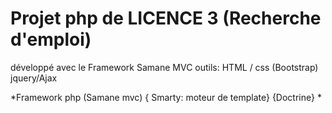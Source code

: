 # Projet php de LICENCE 3 (Recherche d'emploi) 
développé avec le Framework Samane MVC 
outils:
HTML / css (Bootstrap)
jquery/Ajax

*Framework php (Samane mvc)
{ Smarty: moteur de template}
{Doctrine}
*
